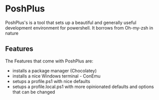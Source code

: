 # PoshPlus

PoshPlus's is a tool that sets up a beautiful and generally useful development environment for powershell. It borrows from Oh-my-zsh in nature

## Features

The Features that come with PoshPlus are:
- installs a package manager (Chocolatey)
- installs a nice Windows terminal - ConEmu
- setups a profile.ps1 with nice defaults
- setups a profile.local.ps1 with more opinionated defaults and options that can be changed
